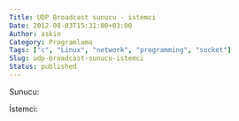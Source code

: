 ```yaml
---
Title: UDP Broadcast sunucu - istemci
Date: 2012-08-03T15:31:00+03:00
Author: askin
Category: Programlama
Tags: ["c", "Linux", "network", "programming", "socket"]
Slug: udp-broadcast-sunucu-istemci
Status: published
---
```


<p>
Sunucu:  
<script type="text/javascript" src="https://gist.github.com/3247107.js?file=udp-server.c"></script>
</p>
<p>
İstemci:  
<script type="text/javascript" src="https://gist.github.com/3247107.js?file=upd-client.c"></script>
</p>

